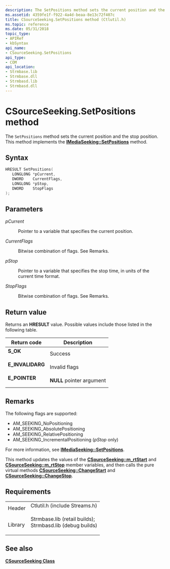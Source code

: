 ```yaml
---
description: The SetPositions method sets the current position and the stop position. This method implements the IMediaSeeking::SetPositions method.
ms.assetid: 4359fe1f-f922-4a4d-beaa-8e13c72f407c
title: CSourceSeeking.SetPositions method (Ctlutil.h)
ms.topic: reference
ms.date: 05/31/2018
topic_type: 
- APIRef
- kbSyntax
api_name: 
- CSourceSeeking.SetPositions
api_type: 
- COM
api_location: 
- Strmbase.lib
- Strmbase.dll
- Strmbasd.lib
- Strmbasd.dll
---
```


# CSourceSeeking.SetPositions method

The `SetPositions` method sets the current position and the stop position. This method implements the [**IMediaSeeking::SetPositions**](/windows/desktop/api/Strmif/nf-strmif-imediaseeking-setpositions) method.

## Syntax


```C++
HRESULT SetPositions(
   LONGLONG *pCurrent,
   DWORD    CurrentFlags,
   LONGLONG *pStop,
   DWORD    StopFlags
);
```



## Parameters

<dl> <dt>

*pCurrent* 
</dt> <dd>

Pointer to a variable that specifies the current position.

</dd> <dt>

*CurrentFlags* 
</dt> <dd>

Bitwise combination of flags. See Remarks.

</dd> <dt>

*pStop* 
</dt> <dd>

Pointer to a variable that specifies the stop time, in units of the current time format.

</dd> <dt>

*StopFlags* 
</dt> <dd>

Bitwise combination of flags. See Remarks.

</dd> </dl>

## Return value

Returns an **HRESULT** value. Possible values include those listed in the following table.



| Return code                                                                                  | Description                          |
|----------------------------------------------------------------------------------------------|--------------------------------------|
| <dl> <dt>**S\_OK**</dt> </dl>         | Success<br/>                   |
| <dl> <dt>**E\_INVALIDARG**</dt> </dl> | Invalid flags<br/>             |
| <dl> <dt>**E\_POINTER**</dt> </dl>    | **NULL** pointer argument<br/> |



 

## Remarks

The following flags are supported:

-   AM\_SEEKING\_NoPositioning
-   AM\_SEEKING\_AbsolutePositioning
-   AM\_SEEKING\_RelativePositioning
-   AM\_SEEKING\_IncrementalPositioning (*pStop* only)

For more information, see [**IMediaSeeking::SetPositions**](/windows/desktop/api/Strmif/nf-strmif-imediaseeking-setpositions).

This method updates the values of the [**CSourceSeeking::m\_rtStart**](csourceseeking-m-rtstart.md) and [**CSourceSeeking::m\_rtStop**](csourceseeking-m-rtstop.md) member variables, and then calls the pure virtual methods [**CSourceSeeking::ChangeStart**](csourceseeking-changestart.md) and [**CSourceSeeking::ChangeStop**](csourceseeking-changestop.md).

## Requirements



|                    |                                                                                                                                                                                            |
|--------------------|--------------------------------------------------------------------------------------------------------------------------------------------------------------------------------------------|
| Header<br/>  | <dl> <dt>Ctlutil.h (include Streams.h)</dt> </dl>                                                                                   |
| Library<br/> | <dl> <dt>Strmbase.lib (retail builds); </dt> <dt>Strmbasd.lib (debug builds)</dt> </dl> |



## See also

<dl> <dt>

[**CSourceSeeking Class**](csourceseeking.md)
</dt> </dl>

 

 




